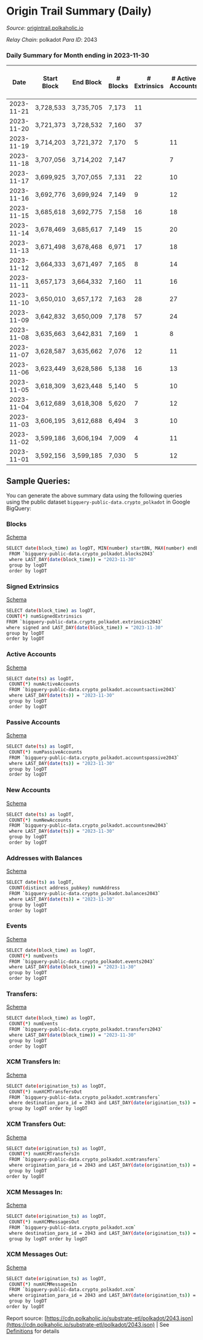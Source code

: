 # Origin Trail Summary (Daily)

_Source_: [origintrail.polkaholic.io](https://origintrail.polkaholic.io)

*Relay Chain*: polkadot
*Para ID*: 2043



### Daily Summary for Month ending in 2023-11-30


| Date    | Start Block | End Block | # Blocks | # Extrinsics | # Active Accounts | # Passive Accounts | # New Accounts | # Addresses | # Events  | # Transfers ($USD) | # XCM Transfers In ($USD) | # XCM Transfers Out ($USD) | # XCM In | # XCM Out | Issues |
|---------|-------------|-----------|----------|--------------|-------------------|--------------------|----------------|-------------|-----------|--------------------|---------------------------|----------------------------|----------|-----------|--------|
| 2023-11-21 | 3,728,533 | 3,735,705 | 7,173 | 11 |  |  |  |  | 1,522,746 | 78,057  |   |   |  |  |  |
| 2023-11-20 | 3,721,373 | 3,728,532 | 7,160 | 37 |  |  |  |  | 1,612,664 | 76,796  |   |   |  | 1 |  |
| 2023-11-19 | 3,714,203 | 3,721,372 | 7,170 | 5 | 11 | 31 |  | 3,810 | 1,509,448 | 74,993  |   |   |  | 2 |  |
| 2023-11-18 | 3,707,056 | 3,714,202 | 7,147 |  | 7 | 27 |  | 3,810 | 1,525,002 | 76,072  |   |   |  |  |  |
| 2023-11-17 | 3,699,925 | 3,707,055 | 7,131 | 22 | 10 | 35 |  | 3,810 | 1,697,302 | 75,443  |   |   |  |  |  |
| 2023-11-16 | 3,692,776 | 3,699,924 | 7,149 | 9 | 12 | 33 |  | 3,808 | 1,776,937 | 70,000  |   |   |  |  |  |
| 2023-11-15 | 3,685,618 | 3,692,775 | 7,158 | 16 | 18 | 32 | 4 | 3,809 | 1,813,545 | 72,045  |   |   |  |  |  |
| 2023-11-14 | 3,678,469 | 3,685,617 | 7,149 | 15 | 20 | 23 | 3 | 3,805 | 1,621,777 | 70,346  |   |   |  |  |  |
| 2023-11-13 | 3,671,498 | 3,678,468 | 6,971 | 17 | 18 | 26 |  | 3,802 | 1,453,665 | 68,134  |   |   |  | 1 |  |
| 2023-11-12 | 3,664,333 | 3,671,497 | 7,165 | 8 | 14 | 25 |  | 3,802 | 1,474,631 | 69,598  |   |   |  |  |  |
| 2023-11-11 | 3,657,173 | 3,664,332 | 7,160 | 11 | 16 | 28 | 1 | 3,801 | 1,421,460 | 71,005  |   |   |  |  |  |
| 2023-11-10 | 3,650,010 | 3,657,172 | 7,163 | 28 | 27 | 41 | 5 | 3,800 | 1,563,683 | 71,373  |   |   | 2 | 2 |  |
| 2023-11-09 | 3,642,832 | 3,650,009 | 7,178 | 57 | 24 | 37 | 3 | 3,795 | 1,586,636 | 50,705  |   |   | 2 | 3 |  |
| 2023-11-08 | 3,635,663 | 3,642,831 | 7,169 | 1 | 8 | 31 |  | 3,792 | 1,429,504 | 28,486  |   |   |  |  |  |
| 2023-11-07 | 3,628,587 | 3,635,662 | 7,076 | 12 | 11 | 23 |  | 3,792 | 1,460,373 | 25,405  |   |   |  |  |  |
| 2023-11-06 | 3,623,449 | 3,628,586 | 5,138 | 16 | 13 | 26 | 2 | 3,792 | 1,873,479 | 29,363  |   |   |  | 1 |  |
| 2023-11-05 | 3,618,309 | 3,623,448 | 5,140 | 5 | 10 | 23 | 1 | 3,790 | 2,084,073 | 34,359  |   |   | 1 |  |  |
| 2023-11-04 | 3,612,689 | 3,618,308 | 5,620 | 7 | 12 | 22 | 1 | 3,790 | 2,166,902 | 37,747  |   |   |  |  |  |
| 2023-11-03 | 3,606,195 | 3,612,688 | 6,494 | 3 | 10 | 25 |  | 3,789 | 2,234,595 | 44,680  |   |   |  |  |  |
| 2023-11-02 | 3,599,186 | 3,606,194 | 7,009 | 4 | 11 | 30 |  | 3,789 | 2,089,153 | 48,726  |   |   |  |  |  |
| 2023-11-01 | 3,592,156 | 3,599,185 | 7,030 | 5 | 12 | 22 |  | 3,789 | 1,765,053 | 53,888  |   |   |  |  |  |

## Sample Queries:
You can generate the above summary data using the following queries using the public dataset `bigquery-public-data.crypto_polkadot` in Google BigQuery:


### Blocks 

[Schema](https://github.com/colorfulnotion/substrate-etl/blob/main/schema/blocks.json)

```bash
SELECT date(block_time) as logDT, MIN(number) startBN, MAX(number) endBN, COUNT(*) numBlocks 
 FROM `bigquery-public-data.crypto_polkadot.blocks2043`  
 where LAST_DAY(date(block_time)) = "2023-11-30" 
 group by logDT 
 order by logDT
```

### Signed Extrinsics 

[Schema](https://github.com/colorfulnotion/substrate-etl/blob/main/schema/extrinsics.json)

```bash
SELECT date(block_time) as logDT, 
COUNT(*) numSignedExtrinsics 
FROM `bigquery-public-data.crypto_polkadot.extrinsics2043`  
where signed and LAST_DAY(date(block_time)) = "2023-11-30" 
group by logDT 
order by logDT
```

### Active Accounts 

[Schema](https://github.com/colorfulnotion/substrate-etl/blob/main/schema/accountsactive.json)

```bash
SELECT date(ts) as logDT, 
 COUNT(*) numActiveAccounts 
 FROM `bigquery-public-data.crypto_polkadot.accountsactive2043` 
 where LAST_DAY(date(ts)) = "2023-11-30" 
 group by logDT 
 order by logDT
```

### Passive Accounts 

[Schema](https://github.com/colorfulnotion/substrate-etl/blob/main/schema/accountspassive.json)

```bash
SELECT date(ts) as logDT, 
 COUNT(*) numPassiveAccounts 
 FROM `bigquery-public-data.crypto_polkadot.accountspassive2043` 
 where LAST_DAY(date(ts)) = "2023-11-30" 
 group by logDT 
 order by logDT
```

### New Accounts 

[Schema](https://github.com/colorfulnotion/substrate-etl/blob/main/schema/accountsnew.json)

```bash
SELECT date(ts) as logDT, 
 COUNT(*) numNewAccounts 
 FROM `bigquery-public-data.crypto_polkadot.accountsnew2043` 
 where LAST_DAY(date(ts)) = "2023-11-30" 
 group by logDT
 order by logDT
```

### Addresses with Balances 

[Schema](https://github.com/colorfulnotion/substrate-etl/blob/main/schema/balances.json)

```bash
SELECT date(ts) as logDT,
 COUNT(distinct address_pubkey) numAddress 
 FROM `bigquery-public-data.crypto_polkadot.balances2043` 
 where LAST_DAY(date(ts)) = "2023-11-30" 
 group by logDT 
 order by logDT
```

### Events 

[Schema](https://github.com/colorfulnotion/substrate-etl/blob/main/schema/events.json)

```bash
SELECT date(block_time) as logDT, 
 COUNT(*) numEvents 
 FROM `bigquery-public-data.crypto_polkadot.events2043` 
 where LAST_DAY(date(block_time)) = "2023-11-30" 
 group by logDT 
 order by logDT
```

### Transfers:

[Schema](https://github.com/colorfulnotion/substrate-etl/blob/main/schema/transfers.json)

```bash
SELECT date(block_time) as logDT, 
 COUNT(*) numEvents 
 FROM `bigquery-public-data.crypto_polkadot.transfers2043` 
 where LAST_DAY(date(block_time)) = "2023-11-30" 
 group by logDT 
 order by logDT
```

### XCM Transfers In: 

[Schema](https://github.com/colorfulnotion/substrate-etl/blob/main/schema/xcmtransfers.json)

```bash
SELECT date(origination_ts) as logDT, 
 COUNT(*) numXCMTransfersOut 
 FROM `bigquery-public-data.crypto_polkadot.xcmtransfers` 
 where destination_para_id = 2043 and LAST_DAY(date(origination_ts)) = "2023-11-30" 
 group by logDT order by logDT
```

### XCM Transfers Out: 

[Schema](https://github.com/colorfulnotion/substrate-etl/blob/main/schema/xcmtransfers.json)

```bash
SELECT date(origination_ts) as logDT, 
 COUNT(*) numXCMTransfersIn 
 FROM `bigquery-public-data.crypto_polkadot.xcmtransfers` 
 where origination_para_id = 2043 and LAST_DAY(date(origination_ts)) = "2023-11-30" 
 group by logDT 
order by logDT
```

### XCM Messages In: 

[Schema](https://github.com/colorfulnotion/substrate-etl/blob/main/schema/xcm.json)

```bash
SELECT date(origination_ts) as logDT, 
 COUNT(*) numXCMMessagesOut 
 FROM `bigquery-public-data.crypto_polkadot.xcm` 
 where destination_para_id = 2043 and LAST_DAY(date(origination_ts)) = "2023-11-30" 
 group by logDT order by logDT
```

### XCM Messages Out: 

[Schema](https://github.com/colorfulnotion/substrate-etl/blob/main/schema/xcm.json)

```bash
SELECT date(origination_ts) as logDT, 
 COUNT(*) numXCMMessagesIn 
 FROM `bigquery-public-data.crypto_polkadot.xcm` 
 where origination_para_id = 2043 and LAST_DAY(date(origination_ts)) = "2023-11-30" 
 group by logDT 
order by logDT
```


Report source: [https://cdn.polkaholic.io/substrate-etl/polkadot/2043.json](https://cdn.polkaholic.io/substrate-etl/polkadot/2043.json) | See [Definitions](/DEFINITIONS.md) for details
